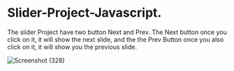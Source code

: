 # Slider-Project-Javascript.


The slider Project have two button Next and Prev. The Next button once you click on it, it will show the next slide, and the the Prev Button once you also click on it, it will show you the previous slide.



![Screenshot (328)](https://user-images.githubusercontent.com/88320958/200164710-24a409bc-cf07-497b-9c43-c94ccb823828.png)
